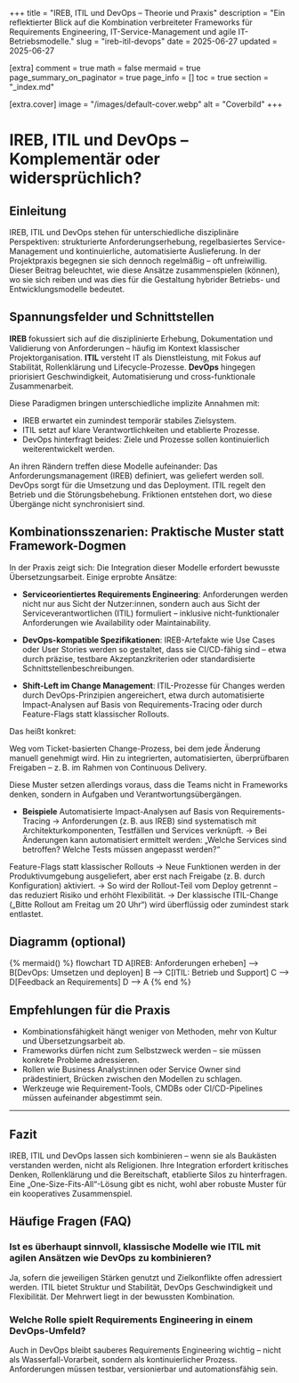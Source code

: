 +++
title = "IREB, ITIL und DevOps – Theorie und Praxis"
description = "Ein reflektierter Blick auf die Kombination verbreiteter Frameworks für Requirements Engineering, IT-Service-Management und agile IT-Betriebsmodelle."
slug = "ireb-itil-devops"
date = 2025-06-27
updated = 2025-06-27

[extra]
comment = true
math = false
mermaid = true
page_summary_on_paginator = true
page_info = []
toc = true
section = "_index.md"

[extra.cover]
image = "/images/default-cover.webp"
alt = "Coverbild"
+++

# IREB, ITIL und DevOps – Komplementär oder widersprüchlich?

## Einleitung

IREB, ITIL und DevOps stehen für unterschiedliche disziplinäre Perspektiven: strukturierte Anforderungserhebung, regelbasiertes Service-Management und kontinuierliche, automatisierte Auslieferung. In der Projektpraxis begegnen sie sich dennoch regelmäßig – oft unfreiwillig. Dieser Beitrag beleuchtet, wie diese Ansätze zusammenspielen (können), wo sie sich reiben und was dies für die Gestaltung hybrider Betriebs- und Entwicklungsmodelle bedeutet.

## Spannungsfelder und Schnittstellen

**IREB** fokussiert sich auf die disziplinierte Erhebung, Dokumentation und Validierung von Anforderungen – häufig im Kontext klassischer Projektorganisation. **ITIL** versteht IT als Dienstleistung, mit Fokus auf Stabilität, Rollenklärung und Lifecycle-Prozesse. **DevOps** hingegen priorisiert Geschwindigkeit, Automatisierung und cross-funktionale Zusammenarbeit.

Diese Paradigmen bringen unterschiedliche implizite Annahmen mit:

- IREB erwartet ein zumindest temporär stabiles Zielsystem.
- ITIL setzt auf klare Verantwortlichkeiten und etablierte Prozesse.
- DevOps hinterfragt beides: Ziele und Prozesse sollen kontinuierlich weiterentwickelt werden.

An ihren Rändern treffen diese Modelle aufeinander: Das Anforderungsmanagement (IREB) definiert, was geliefert werden soll. DevOps sorgt für die Umsetzung und das Deployment. ITIL regelt den Betrieb und die Störungsbehebung. Friktionen entstehen dort, wo diese Übergänge nicht synchronisiert sind.

## Kombinationsszenarien: Praktische Muster statt Framework-Dogmen

In der Praxis zeigt sich: Die Integration dieser Modelle erfordert bewusste Übersetzungsarbeit. Einige erprobte Ansätze:

- **Serviceorientiertes Requirements Engineering**: Anforderungen werden nicht nur aus Sicht der Nutzer:innen, sondern auch aus Sicht der Serviceverantwortlichen (ITIL) formuliert – inklusive nicht-funktionaler Anforderungen wie Availability oder Maintainability.
  
- **DevOps-kompatible Spezifikationen**: IREB-Artefakte wie Use Cases oder User Stories werden so gestaltet, dass sie CI/CD-fähig sind – etwa durch präzise, testbare Akzeptanzkriterien oder standardisierte Schnittstellenbeschreibungen.

- **Shift-Left im Change Management**: ITIL-Prozesse für Changes werden durch DevOps-Prinzipien angereichert, etwa durch automatisierte Impact-Analysen auf Basis von Requirements-Tracing oder durch Feature-Flags statt klassischer Rollouts.

Das heißt konkret:

Weg vom Ticket-basierten Change-Prozess, bei dem jede Änderung manuell genehmigt wird.
Hin zu integrierten, automatisierten, überprüfbaren Freigaben – z. B. im Rahmen von Continuous Delivery.

Diese Muster setzen allerdings voraus, dass die Teams nicht in Frameworks denken, sondern in Aufgaben und Verantwortungsübergängen.

- **Beispiele**
Automatisierte Impact-Analysen auf Basis von Requirements-Tracing
→ Anforderungen (z. B. aus IREB) sind systematisch mit Architekturkomponenten, Testfällen und Services verknüpft.
→ Bei Änderungen kann automatisiert ermittelt werden: „Welche Services sind betroffen? Welche Tests müssen angepasst werden?“

Feature-Flags statt klassischer Rollouts
→ Neue Funktionen werden in der Produktivumgebung ausgeliefert, aber erst nach Freigabe (z. B. durch Konfiguration) aktiviert.
→ So wird der Rollout-Teil vom Deploy getrennt – das reduziert Risiko und erhöht Flexibilität.
→ Der klassische ITIL-Change („Bitte Rollout am Freitag um 20 Uhr“) wird überflüssig oder zumindest stark entlastet.

## Diagramm (optional)

{% mermaid() %}
flowchart TD
    A[IREB: Anforderungen erheben] --> B[DevOps: Umsetzen und deployen]
    B --> C[ITIL: Betrieb und Support]
    C --> D[Feedback an Requirements]
    D --> A
{% end %}

## Empfehlungen für die Praxis

- Kombinationsfähigkeit hängt weniger von Methoden, mehr von Kultur und Übersetzungsarbeit ab.
- Frameworks dürfen nicht zum Selbstzweck werden – sie müssen konkrete Probleme adressieren.
- Rollen wie Business Analyst:innen oder Service Owner sind prädestiniert, Brücken zwischen den Modellen zu schlagen.
- Werkzeuge wie Requirement-Tools, CMDBs oder CI/CD-Pipelines müssen aufeinander abgestimmt sein.

---

## Fazit

IREB, ITIL und DevOps lassen sich kombinieren – wenn sie als Baukästen verstanden werden, nicht als Religionen. Ihre Integration erfordert kritisches Denken, Rollenklärung und die Bereitschaft, etablierte Silos zu hinterfragen. Eine „One-Size-Fits-All“-Lösung gibt es nicht, wohl aber robuste Muster für ein kooperatives Zusammenspiel.

## Häufige Fragen (FAQ)

### Ist es überhaupt sinnvoll, klassische Modelle wie ITIL mit agilen Ansätzen wie DevOps zu kombinieren?

Ja, sofern die jeweiligen Stärken genutzt und Zielkonflikte offen adressiert werden. ITIL bietet Struktur und Stabilität, DevOps Geschwindigkeit und Flexibilität. Der Mehrwert liegt in der bewussten Kombination.

### Welche Rolle spielt Requirements Engineering in einem DevOps-Umfeld?

Auch in DevOps bleibt sauberes Requirements Engineering wichtig – nicht als Wasserfall-Vorarbeit, sondern als kontinuierlicher Prozess. Anforderungen müssen testbar, versionierbar und automationsfähig sein.

<script type="application/ld+json">
{
  "@context": "https://schema.org",
  "@type": "FAQPage",
  "mainEntity": [
    {
      "@type": "Question",
      "name": "Ist es überhaupt sinnvoll, klassische Modelle wie ITIL mit agilen Ansätzen wie DevOps zu kombinieren?",
      "acceptedAnswer": {
        "@type": "Answer",
        "text": "Ja, sofern die jeweiligen Stärken genutzt und Zielkonflikte offen adressiert werden. ITIL bietet Struktur und Stabilität, DevOps Geschwindigkeit und Flexibilität. Der Mehrwert liegt in der bewussten Kombination."
      }
    },
    {
      "@type": "Question",
      "name": "Welche Rolle spielt Requirements Engineering in einem DevOps-Umfeld?",
      "acceptedAnswer": {
        "@type": "Answer",
        "text": "Auch in DevOps bleibt sauberes Requirements Engineering wichtig – nicht als Wasserfall-Vorarbeit, sondern als kontinuierlicher Prozess. Anforderungen müssen testbar, versionierbar und automationsfähig sein."
      }
    }
  ]
}
</script>